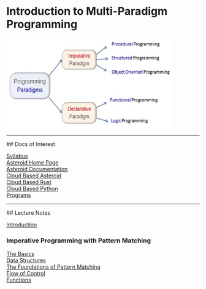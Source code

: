 # Introduction to Multi-Paradigm Programming

![paradigms](paradigms.jpg)

<hr>
## Docs of Interest

[Syllabus](docs/syllabus.pdf)<br>
[Asteroid Home Page](https://asteroid-lang.org)<br>
[Asteroid Documentation](https://asteroid-lang.readthedocs.io/en/latest)<br>
[Cloud Based Asteroid](https://replit.com/@LutzHamel1/asteroid-csc493#README.md)<br>
[Cloud Based Rust](https://replit.com/@LutzHamel1/rust-csc493)<br>
[Cloud Based Python](https://replit.com/@LutzHamel1/python-csc493)<br>
[Programs](https://github.com/lutzhamel/CSC493/tree/main/programs)<br>

<hr>
## Lecture Notes

[Introduction](notes/csc493-ln001.pdf)<br>

### Imperative Programming with Pattern Matching

[The Basics](notes/csc493-ln002.pdf)<br>
[Data Structures](notes/csc493-ln003.pdf)<br>
[The Foundations of Pattern Matching](notes/csc493-ln004.pdf)<br>
[Flow of Control](notes/csc493-ln005.pdf)<br>
[Functions](notes/csc493-ln006.pdf)<br>
